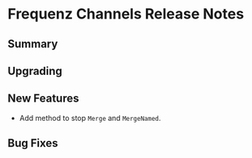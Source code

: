 # Frequenz Channels Release Notes

## Summary

## Upgrading

## New Features

* Add method to stop `Merge` and `MergeNamed`.

## Bug Fixes

